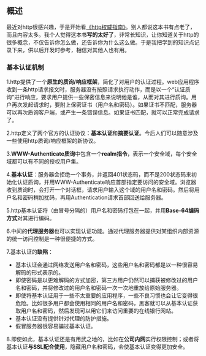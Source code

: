 ## 概述

最近对http很感兴趣，于是开始看[《http权威指南》](https://book.douban.com/subject/10746113/)。别人都说这本书有点老了，而且内容太多。我个人觉得这本书**写的太好了**，非常长知识，让你知道关于http的很多概念，不仅告诉你怎么做，还告诉你为什么这么做。于是我把学到的知识点记录下来，供以后开发时参考，相信对其他人也有用。

### 基本认证机制

1.http提供了一个**原生的质询/响应框架**，简化了对用户的认证过程。web应用程序收到一条http请求报文时，服务器没有按照请求执行动作，而是以一个“认证质询”进行响应，要求用户提供一些保密信息来说明他是谁，从而对其进行质询。用户再次发起请求时，要附上保密证书（用户名和密码）。如果证书不匹配，服务器可以再次质询客户端，或产生一条错误信息。如果证书匹配，就可以正常完成请求了。

2.http定义了两个官方的认证协议：**基本认证**和**摘要认证**。今后人们可以随意涉及一些使用http质询/响应框架的新协议。

3.**WWW-Authenticate质询**中包含一个**realm指令**，表示一个安全域，每个安全域都可以有不同的授权用户集。

4.**基本认证**：服务器会拒绝一个事务，并返回401状态码，而不是200状态码来初始化认证质询，并用WWW-Authenticate响应首部指定要访问的安全域。浏览器收到质询时，会打开一个对话框，请求用户输入这个域的用户名和密码。然后将用户名和密码稍加扰码，再用Authentication请求首部回送给服务器。

5.http基本认证将（由冒号分隔的）用户名和密码打包在一起，并用**Base-64编码方式**对其进行编码。

6.中间的**代理服务器**也可以实现认证功能。通过代理服务器提供对某组织内部资源的统一访问控制是一种很便捷的方式。

7.基本认证的**缺陷**：
- 基本认证会通过网络发送用户名和密码，这些用户名和密码都是以一种很容易解码的形式表示的。
- 即使密码是以更难解码的方式加密，第三方用户仍然可以捕获被修改过的用户名和密码，并将修改过的用户名和密码一次一次地重放给原始服务器。
- 即使将基本认证用于一些不太重要的应用程序，一些不良习惯也会让它变得很危险。比如很多用户都会使用相同的用户名和密码，黑客就可以从基本认证获取用户名和密码，然后发现可以用它们来访问重要的在线银行网站。
- 基本认证没有提供针对代理的防护措施。
- 假冒服务器很容易骗过基本认证。

8.即使如此，基本认证还是有用武之地的，比如在**公司内网**实行权限控制；或者将基本认证**与SSL配合使用**，隐藏用户名和密码，会使基本认证变得更加安全。


































